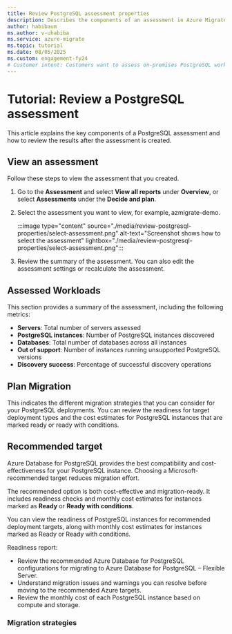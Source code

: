 ```yaml
---
title: Review PostgreSQL assessment properties
description: Describes the components of an assessment in Azure Migrate for PostgreSQL workloads.
author: habibaum
ms.author: v-uhabiba
ms.service: azure-migrate 
ms.topic: tutorial
ms.date: 08/05/2025
ms.custom: engagement-fy24 
# Customer intent: Customers want to assess on-premises PostgreSQL workloads using Azure Migrate to prepare for migration to Azure Database for PostgreSQL flexible server. They aim to evaluate cloud readiness, risks, and costs through configuration-based assessments.
---
```


# Tutorial: Review a PostgreSQL assessment

This article explains the key components of a PostgreSQL assessment and how to review the results after the assessment is created.

## View an assessment 

Follow these steps to view the assessment that you created. 

1. Go to the **Assessment** and select **View all reports** under **Overview**, or select **Assessments** under the **Decide and plan**.
1. Select the assessment you want to view, for example, azmigrate-demo.

    :::image type="content" source="./media/review-postgresql-properties/select-assessment.png" alt-text="Screenshot shows how to select the assessment" lightbox="./media/review-postgresql-properties/select-assessment.png":::
1. Review the summary of the assessment. You can also edit the assessment settings or recalculate the assessment.

## Assessed Workloads

This section provides a summary of the assessment, including the following metrics:

- **Servers**: Total number of servers assessed
- **PostgreSQL instances**: Number of PostgreSQL instances discovered
- **Databases**: Total number of databases across all instances
- **Out of support**: Number of instances running unsupported PostgreSQL versions
- **Discovery success**: Percentage of successful discovery operations

## Plan Migration

This indicates the different migration strategies that you can consider for your PostgreSQL deployments. You can review the readiness for target deployment types and the cost estimates for PostgreSQL instances that are marked ready or ready with conditions.

## Recommended target

Azure Database for PostgreSQL provides the best compatibility and cost-effectiveness for your PostgreSQL instance. Choosing a Microsoft-recommended target reduces migration effort.

The recommended option is both cost-effective and migration-ready. It includes readiness checks and monthly cost estimates for instances marked as **Ready** or **Ready with conditions**.

You can view the readiness of PostgreSQL instances for recommended deployment targets, along with monthly cost estimates for instances marked as Ready or Ready with conditions.

Readiness report: 

- Review the recommended Azure Database for PostgreSQL configurations for migrating to Azure Database for PostgreSQL – Flexible Server.
- Understand migration issues and warnings you can resolve before moving to the recommended Azure targets.
- Review the monthly cost of each PostgreSQL instance based on compute and storage.

### Migration strategies

